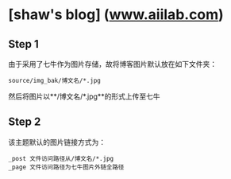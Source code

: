 # [shaw's blog] (www.aiilab.com)

## Step 1 
由于采用了七牛作为图片存储，故将博客图片默认放在如下文件夹：
```
source/img_bak/博文名/*.jpg
```
然后将图片以**/博文名/\*.jpg**的形式上传至七牛

## Step 2 
该主题默认的图片链接方式为：
```
_post 文件访问路径从/博文名/*.jpg
_page 文件访问路径为七牛图片外链全路径
```
